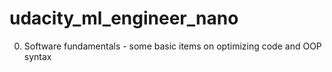 # udacity_ml_engineer_nano

0. Software fundamentals - some basic items on optimizing code and OOP syntax
